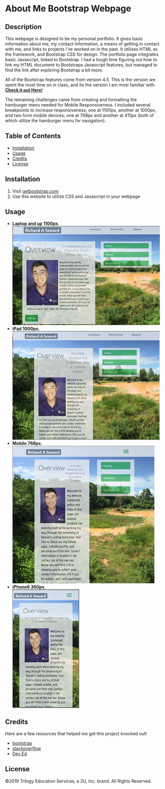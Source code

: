 # About Me Bootstrap Webpage
## Description
This webpage is designed to be my personal portfolio. It gives basic information about me, my contact information, a means of getting in contact with me, and links to projects i've worked on in the past. It utilizes HTML as the framework, and Bootstrap CSS for design. The portfolio page integrates basic Javascript, linked to Bootstrap. I had a tough time figuring out how to link my HTML document to Bootstraps Javascript features, but managed to find the link after exploring Bootstrap a bit more.

All of the Bootstrap features come from version 4.5. This is the version we spent the most time on in class, and its the version I am most familiar with.
**[Check it out Here!](https://raseward14.github.io/About-Me-Bootstrap-Webpage/)**

The remaining challenges came from creating and formatting the hamburger menu needed for Mobile Responsiveness. I included several breakpoints to increase responsiveness; one at 1100px, another at 1000px, and two form mobile devices; one at 768px and another at 415px (both of which utilize the hamburger menu for navigation).

## Table of Contents
* [Installation](#installation)
* [Usage](#usage)
* [Credits](#credits)
* [License](#license)

## Installation
1. Visit [getbootstrap.com](https://getbootstrap.com/)
2. Use this website to utilize CSS and Javascript in your webpage

## Usage
* **Laptop and up 1100px.**  
![Mobile Friendly](Assets/Images/Capture1100px.PNG)
* **iPad 1000px.**  
![Mobile Friendly](Assets/Images/Capture1000px.PNG)
* **Mobile 768px.**  
![Mobile Friendly](Assets/Images/Capture768px.PNG)
* **iPhone6 360px.**  
![Mobile Friendly](Assets/Images/Capture360px.PNG)

## Credits
Here are a few resources that helped me get this project knocked out!
* [bootstrap](https://getbootstrap.com/docs/5.0/getting-started/introduction/)
* [stackoverflow](https://stackoverflow.com/users/story/14695569)
* [Dev Ed](https://www.youtube.com/watch?v=gXkqy0b4M5g&t=3s)

## License
©2019 Trilogy Education Services, a 2U, Inc. brand. All Rights Reserved.
